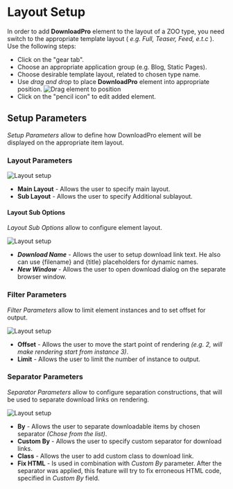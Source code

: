 # Layout Setup

In order to add **DownloadPro** element to the layout of a ZOO type, you need switch to the appropriate template layout ( *e.g. Full, Teaser, Feed, e.t.c* ). Use the following steps:
- Click on the "gear tab".
- Choose an appropriate application group (e.g. Blog, Static Pages).
- Choose desirable template layout, related to chosen type name.
- Use *drag and drop* to place **DownloadPro** element into appropriate position.
![Drag element to position](/images/drag_to_position.png)
- Click on the "pencil icon" to edit added element.

## Setup Parameters
*Setup Parameters* allow to define how DownloadPro element will be displayed on the appropriate item layout.

### Layout Parameters

![Layout setup](/images/layout_setup_layout.png)

- **Main Layout** - Allows the user to specify main layout.
- **Sub Layout** - Allows the user to specify Additional sublayout.

#### Layout Sub Options

*Layout Sub Options* allow to configure element layout.

![Layout setup](/images/layout_setup_additional.png)

- ***Download Name*** - Allows the user to setup download link text. He also can use {filename} and {title} placeholders for dynamic names.
- ***New Window*** - Allows the user to open download dialog on the separate browser window.

### Filter Parameters

*Filter Parameters* allow to limit element instances and to set offset for output.

![Layout setup](/images/layout_setup_filter.png)

- **Offset** - Allows the user to move the start point of rendering *(e.g. 2, will make rendering start from instance 3)*.
- **Limit** - Allows the user to limit the number of instance to output.

### Separator Parameters

*Separator Parameters* allow to configure separation constructions, that will be used to separate download links on rendering.

![Layout setup](/images/layout_setup_separator.png)

- **By** - Allows the user to separate downloadable items by chosen separator *(Chose from the list)*.
- **Custom By** - Allows the user to specify custom separator for download links.
- **Class** - Allows the user to add custom class to download link.
- **Fix HTML** - Is used in combination with *Custom By* parameter. After the separator was applied, this feature will try to fix erroneous HTML code, specified in *Custom By* field.
